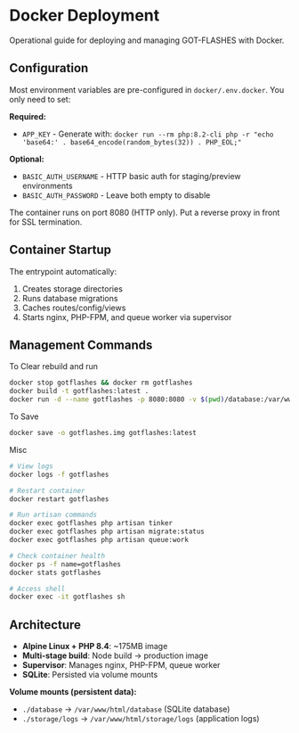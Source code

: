 # Docker Deployment

Operational guide for deploying and managing GOT-FLASHES with Docker.

## Configuration

Most environment variables are pre-configured in `docker/.env.docker`. You only need to set:

**Required:**
- `APP_KEY` - Generate with: `docker run --rm php:8.2-cli php -r "echo 'base64:' . base64_encode(random_bytes(32)) . PHP_EOL;"`

**Optional:**
- `BASIC_AUTH_USERNAME` - HTTP basic auth for staging/preview environments
- `BASIC_AUTH_PASSWORD` - Leave both empty to disable

The container runs on port 8080 (HTTP only). Put a reverse proxy in front for SSL termination.

## Container Startup

The entrypoint automatically:
1. Creates storage directories
2. Runs database migrations
3. Caches routes/config/views
4. Starts nginx, PHP-FPM, and queue worker via supervisor

## Management Commands

To Clear rebuild and run
```bash
docker stop gotflashes && docker rm gotflashes
docker build -t gotflashes:latest .
docker run -d --name gotflashes -p 8080:8080 -v $(pwd)/database:/var/www/html/database -v $(pwd)/storage/logs:/var/www/html/storage/logs --env-file .env gotflashes:latest
```

To Save
```bash
docker save -o gotflashes.img gotflashes:latest
```

Misc

```bash
# View logs
docker logs -f gotflashes

# Restart container
docker restart gotflashes

# Run artisan commands
docker exec gotflashes php artisan tinker
docker exec gotflashes php artisan migrate:status
docker exec gotflashes php artisan queue:work

# Check container health
docker ps -f name=gotflashes
docker stats gotflashes

# Access shell
docker exec -it gotflashes sh
```

## Architecture

- **Alpine Linux + PHP 8.4**: ~175MB image
- **Multi-stage build**: Node build → production image
- **Supervisor**: Manages nginx, PHP-FPM, queue worker
- **SQLite**: Persisted via volume mounts

**Volume mounts (persistent data):**
- `./database` → `/var/www/html/database` (SQLite database)
- `./storage/logs` → `/var/www/html/storage/logs` (application logs)
